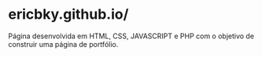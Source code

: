 # ericbky.github.io/

Página desenvolvida em HTML, CSS, JAVASCRIPT e PHP com o objetivo de construir uma página de portfólio.
